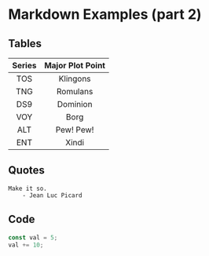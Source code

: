 # Markdown Examples (part 2)

## Tables

|Series|Major Plot Point|
|:----:|:--------------:|
| TOS  | Klingons       |
| TNG  | Romulans       |
| DS9  | Dominion       |
| VOY  | Borg           |
| ALT  | Pew! Pew!      |
| ENT  | Xindi          |

## Quotes
    Make it so.
        - Jean Luc Picard
        
## Code
```javascript
const val = 5;
val += 10;
```